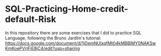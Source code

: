 # SQL-Practicing-Home-credit-default-Risk
In this repository there are some exercises that I did to practice SQL Language, following the Bruno Jardim's tutorial: https://docs.google.com/document/d/1jDemNUlxqfMt04kMBBlMY0NAKSwKmKoePVrjFiE8jC4/edit?usp=sharing
